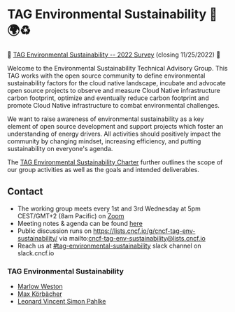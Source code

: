 # TAG Environmental Sustainability 🌳🌍♻️

🌱 [TAG Environmental Sustainability -- 2022 Survey](https://www.surveymonkey.com/r/TAG-Environmental-Sustainability-2022) (closing 11/25/2022) 🌱

Welcome to the Environmental Sustainability Technical Advisory Group. This TAG works with the open source community to define environmental sustainability factors for the cloud native landscape, incubate and advocate open source projects to observe and measure Cloud Native infrastructure carbon footprint, optimize and eventually reduce carbon footprint and promote Cloud Native infrastructure to combat environmental challenges. 

We want to raise awareness of environmental sustainability as a key element of open source development and support projects which foster an understanding of energy drivers. All activities should positively impact the community by changing mindset, increasing efficiency, and putting sustainability on everyone's agenda.

The [TAG Environmental Sustainability Charter](charter.md) further outlines the scope of our group activities as well as the goals and intended deliverables.

## Contact

* The working group meets every 1st and 3rd Wednesday at 5pm CEST/GMT+2 (8am Pacific) on [Zoom](https://zoom.us/my/cncftagenvsustainability)
* Meeting notes & agenda can be found [here](https://docs.google.com/document/d/1TkmMyXJABC66NfYmivnh7z8Y_vpq9f9foaOuDVQS_Lo/edit#)
* Public discussion runs on https://lists.cncf.io/g/cncf-tag-env-sustainability/ via mailto:cncf-tag-env-sustainability@lists.cncf.io
* Reach us at [#tag-environmental-sustainability](https://cloud-native.slack.com/archives/C03F270PDU6) slack channel on slack.cncf.io

### TAG Environmental Sustainability
* [Marlow Weston](https://github.com/catblade)
* [Max Körbächer](https://github.com/mkorbi)
* [Leonard Vincent Simon Pahlke](https://github.com/leonardpahlke)

